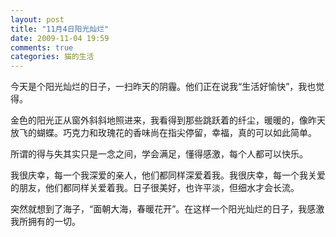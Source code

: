 ```yaml
---
layout: post
title: "11月4日阳光灿烂"
date: 2009-11-04 19:59
comments: true
categories: 猫的生活 
---
```


今天是个阳光灿烂的日子，一扫昨天的阴霾。他们正在说我“生活好愉快”，我也觉得。

金色的阳光正从窗外斜斜地照进来，我看得到那些跳跃着的纤尘，暖暖的，像昨天放飞的蝴蝶。巧克力和玫瑰花的香味尚在指尖停留，幸福，真的可以如此简单。

所谓的得与失其实只是一念之间，学会满足，懂得感激，每个人都可以快乐。

我很庆幸，每一个我深爱的亲人，他们都同样深爱着我。我很庆幸，每一个我关爱的朋友，他们都同样关爱着我。日子很美好，也许平淡，但细水才会长流。

突然就想到了海子，“面朝大海，春暖花开”。在这样一个阳光灿烂的日子，我感激我所拥有的一切。

